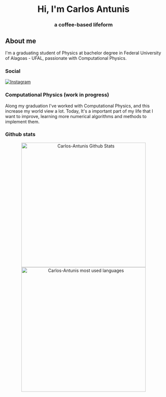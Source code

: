 <h1 align="center" id="Hi, I'm Carlos Antunis">Hi, I'm Carlos Antunis</h1>
<h3 align="center">a coffee-based lifeform</h3>

## About me

I'm a graduating student of Physics at bachelor degree in Federal University of Alagoas - UFAL, passionate with Computational Physics.

### Social

[![Instagram](https://img.shields.io/badge/Instagram-%23E4405F.svg?logo=Instagram&?style=flatc&logoColor=white)](https://www.instagram.com/carlos.phys/)

### Computational Physics (work in progress)

Along my graduation I've worked with Computational Physics, and this increase my world view a lot. Today, It's a important part of my life that I want to improve, learning more numerical algorithms and methods to implement them.

### Github stats

<div align="center">
    <div>
        <a href="https://github.com/carlos-antunis-physics">
            <img  width="400rem" src="https://github-readme-stats.vercel.app/api?username=carlos-antunis-physics&show_icons=true&theme=tokyonight&hide_border=true" alt="Carlos-Antunis Github Stats" />
        </a>
    </div>
    <div>
        <a href="https://github.com/carlos-antunis-physics">
            <img width="400rem" src="https://github-readme-stats.vercel.app/api/top-langs/?username=carlos-antunis-physics&langs_count=10&theme=tokyonight&hide_border=true&layout=compact&hide=fortran" alt="Carlos-Antunis most used languages" />
        </a>
    </div>
</div>
